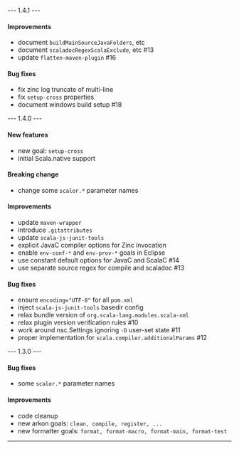 
--- 1.4.1 ---

#### Improvements
* document `buildMainSourceJavaFolders`, etc
* document `scaladocRegexScalaExclude`, etc #13
* update `flatten-maven-plugin` #16

#### Bug fixes
* fix zinc log truncate of multi-line
* fix `setup-cross` properties
* document windows build setup #18

--- 1.4.0 ---

#### New features
* new goal: `setup-cross`
* initial Scala.native support

#### Breaking change
* change some `scalor.*` parameter names

#### Improvements
* update `maven-wrapper` 
* introduce `.gitattributes`
* update `scala-js-junit-tools`
* explicit JavaC compiler options for Zinc invocation
* enable `env-conf-*` and `env-prov-*` goals in Eclipse
* use constant default options for JavaC and ScalaC #14
* use separate source regex for compile and scaladoc #13

#### Bug fixes
* ensure `encoding="UTF-8"` for all `pom.xml`
* inject `scala-js-junit-tools` basedir config
* relax bundle version of `org.scala-lang.modules.scala-xml`
* relax plugin version verification rules #10
* work around nsc.Settings ignoring `-D` user-set state #11
* proper implementation for `scala.compiler.additionalParams` #12

--- 1.3.0 ---

#### Bug fixes
* some `scalor.*` parameter names

#### Improvements
* code cleanup
* new arkon goals: `clean, compile, register, ...`
* new formatter goals: `format, format-macro, format-main, format-test`

--------------
